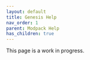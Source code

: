```yaml
---
layout: default
title: Genesis Help
nav_order: 1
parent: Modpack Help
has_children: true
---
```


This page is a work in progress.